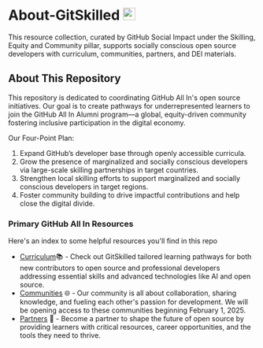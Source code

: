 # About-GitSkilled <img src="https://avatars.githubusercontent.com/u/189777612?s=200&v=4" width="25" height="25" />

This resource collection, curated by GitHub Social Impact under the Skilling, Equity and Community pillar, supports socially conscious open source developers with curriculum, communities, partners, and DEI materials.

## About This Repository
This repository is dedicated to coordinating GitHub All In's open source initiatives. Our goal is to create pathways for underrepresented learners to join the GitHub All In Alumni program—a global, equity-driven community fostering inclusive participation in the digital economy.

Our Four-Point Plan:
1. Expand GitHub’s developer base through openly accessible curricula.
2. Grow the presence of marginalized and socially conscious developers via large-scale skilling partnerships in target countries.
3. Strengthen local skilling efforts to support marginalized and socially conscious developers in target regions.
4. Foster community building to drive impactful contributions and help close the digital divide.


### Primary GitHub All In Resources

Here's an index to some helpful resources you'll find in this repo

- [Curriculum](https://github.com/All-In-Open-Source-Project/About-All-In/blob/main/curriculum.md)📚  - Check out GitSkilled tailored learning pathways for both new contributors to open source and professional developers addressing essential skills and advanced technologies like AI and open source.
- [Communities](https://github.com/All-In-Open-Source-Project/About-All-In/blob/main/communities.md) 🌐 - Our community is all about collaboration, sharing knowledge, and fueling each other's passion for development. We will be opening access to these communities beginning February 1, 2025.
- [Partners](https://github.com/All-In-Open-Source-Project/About-All-In/blob/main/partners.md) 👥 - Become a partner to shape the future of open source by providing learners with critical resources, career opportunities, and the tools they need to thrive.
